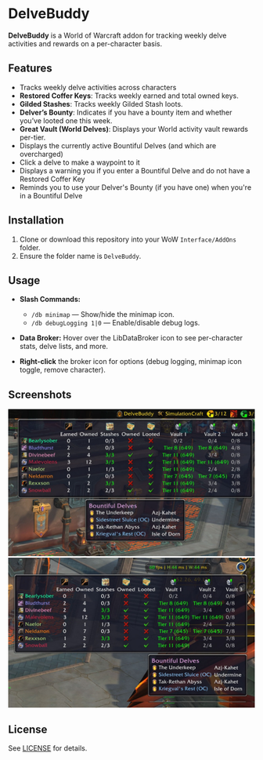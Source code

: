 # DelveBuddy

**DelveBuddy** is a World of Warcraft addon for tracking weekly delve activities and rewards on a per-character basis.

## Features

- Tracks weekly delve activities across characters
 - **Restored Coffer Keys**: Tracks weekly earned and total owned keys.
 - **Gilded Stashes**: Tracks weekly Gilded Stash loots.
 - **Delver’s Bounty**: Indicates if you have a bounty item and whether you’ve looted one this week.
 - **Great Vault (World Delves)**: Displays your World activity vault rewards per-tier.
- Displays the currently active Bountiful Delves (and which are overcharged)
 - Click a delve to make a waypoint to it
- Displays a warning you if you enter a Bountiful Delve and do not have a Restored Coffer Key
- Reminds you to use your Delver's Bounty (if you have one) when you're in a Bountiful Delve

## Installation

1. Clone or download this repository into your WoW `Interface/AddOns` folder.
2. Ensure the folder name is `DelveBuddy`.

## Usage

- **Slash Commands:**
  - `/db minimap` — Show/hide the minimap icon.
  - `/db debugLogging 1|0` — Enable/disable debug logs.

- **Data Broker:** Hover over the LibDataBroker icon to see per-character stats, delve lists, and more.
- **Right-click** the broker icon for options (debug logging, minimap icon toggle, remove character).

## Screenshots
![DelveBuddy Data Broker Tooltip](screenshots/DataBrokerTooltip.jpg)
![DelveBuddy Minimap Icon Tooltip](screenshots/MinimapTooltip.jpg)

## License

See [LICENSE](./LICENSE) for details.

